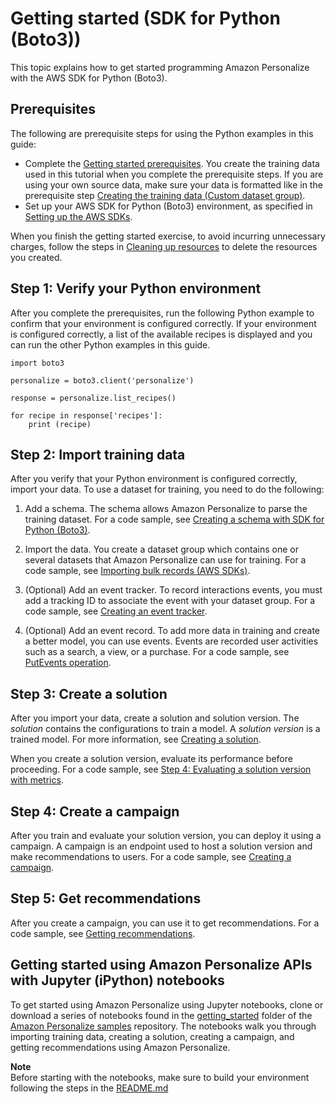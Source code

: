 # Getting started \(SDK for Python \(Boto3\)\)<a name="getting-started-python"></a>

This topic explains how to get started programming Amazon Personalize with the AWS SDK for Python \(Boto3\)\.

## Prerequisites<a name="gs-sdk-prerequisites"></a>

The following are prerequisite steps for using the Python examples in this guide:
+ Complete the [Getting started prerequisites](gs-prerequisites.md)\. You create the training data used in this tutorial when you complete the prerequisite steps\. If you are using your own source data, make sure your data is formatted like in the prerequisite step [Creating the training data \(Custom dataset group\)](gs-prerequisites.md#gs-upload-to-bucket)\.
+ Set up your AWS SDK for Python \(Boto3\) environment, as specified in [Setting up the AWS SDKs](aws-personalize-set-up-sdks.md)\.

When you finish the getting started exercise, to avoid incurring unnecessary charges, follow the steps in [Cleaning up resources](gs-cleanup.md) to delete the resources you created\. 

## Step 1: Verify your Python environment<a name="gs-python-example"></a>

After you complete the prerequisites, run the following Python example to confirm that your environment is configured correctly\. If your environment is configured correctly, a list of the available recipes is displayed and you can run the other Python examples in this guide\. 

```
import boto3

personalize = boto3.client('personalize')

response = personalize.list_recipes()

for recipe in response['recipes']:
    print (recipe)
```

## Step 2: Import training data<a name="getting-started-python-import-dataset"></a>

After you verify that your Python environment is configured correctly, import your data\. To use a dataset for training, you need to do the following:

1. Add a schema\. The schema allows Amazon Personalize to parse the training dataset\. For a code sample, see [Creating a schema with SDK for Python \(Boto3\)](python-schema-ex.md)\.

1. Import the data\. You create a dataset group which contains one or several datasets that Amazon Personalize can use for training\. For a code sample, see [Importing bulk records \(AWS SDKs\)](bulk-data-import-step.md#python-import-ex)\.

1. \(Optional\) Add an event tracker\. To record interactions events, you must add a tracking ID to associate the event with your dataset group\. For a code sample, see [Creating an event tracker](recording-events.md#event-get-tracker)\.

1. \(Optional\) Add an event record\. To add more data in training and create a better model, you can use events\. Events are recorded user activities such as a search, a view, or a purchase\. For a code sample, see [PutEvents operation](recording-events.md#event-record-api)\.

## Step 3: Create a solution<a name="getting-started-python-create-solution"></a>

After you import your data, create a solution and solution version\. The *solution* contains the configurations to train a model\. A *solution version* is a trained model\. For more information, see [Creating a solution](training-deploying-solutions.md)\.

When you create a solution version, evaluate its performance before proceeding\. For a code sample, see [Step 4: Evaluating a solution version with metrics](working-with-training-metrics.md)\.

## Step 4: Create a campaign<a name="getting-started-python-deploy-solution"></a>

After you train and evaluate your solution version, you can deploy it using a campaign\. A campaign is an endpoint used to host a solution version and make recommendations to users\. For a code sample, see [Creating a campaign](campaigns.md)\.

## Step 5: Get recommendations<a name="getting-started-python-get-recommendations"></a>

After you create a campaign, you can use it to get recommendations\. For a code sample, see [Getting recommendations](recommendations.md)\.

## Getting started using Amazon Personalize APIs with Jupyter \(iPython\) notebooks<a name="gs-jupyter-notebook"></a>

 To get started using Amazon Personalize using Jupyter notebooks, clone or download a series of notebooks found in the [getting\_started](https://github.com/aws-samples/amazon-personalize-samples/tree/master/getting_started) folder of the [Amazon Personalize samples](https://github.com/aws-samples/amazon-personalize-samples) repository\. The notebooks walk you through importing training data, creating a solution, creating a campaign, and getting recommendations using Amazon Personalize\.

**Note**  
 Before starting with the notebooks, make sure to build your environment following the steps in the [README\.md](https://github.com/aws-samples/amazon-personalize-samples/blob/master/getting_started/README.md) 